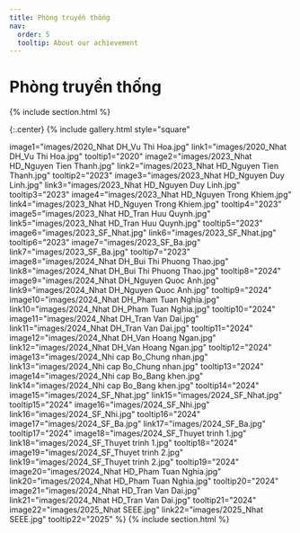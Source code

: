 ```yaml
---
title: Phòng truyền thống
nav:
  order: 5
  tooltip: About our achievement
---
```

# <i class="fas fa-feather-alt"></i>Phòng truyền thống

{% include section.html %}

{:.center}
{% include gallery.html style="square"

image1="images/2020_Nhat DH_Vu Thi Hoa.jpg" link1="images/2020_Nhat DH_Vu Thi Hoa.jpg" tooltip1="2020"
image2="images/2023_Nhat HD_Nguyen Tien Thanh.jpg" link2="images/2023_Nhat HD_Nguyen Tien Thanh.jpg" tooltip2="2023"
image3="images/2023_Nhat HD_Nguyen Duy Linh.jpg" link3="images/2023_Nhat HD_Nguyen Duy Linh.jpg" tooltip3="2023"
image4="images/2023_Nhat HD_Nguyen Trong Khiem.jpg" link4="images/2023_Nhat HD_Nguyen Trong Khiem.jpg" tooltip4="2023"
image5="images/2023_Nhat HD_Tran Huu Quynh.jpg" link5="images/2023_Nhat HD_Tran Huu Quynh.jpg" tooltip5="2023"
image6="images/2023_SF_Nhat.jpg" link6="images/2023_SF_Nhat.jpg" tooltip6="2023"
image7="images/2023_SF_Ba.jpg" link7="images/2023_SF_Ba.jpg" tooltip7="2023"
image8="images/2024_Nhat DH_Bui Thi Phuong Thao.jpg" link8="images/2024_Nhat DH_Bui Thi Phuong Thao.jpg" tooltip8="2024"
image9="images/2024_Nhat DH_Nguyen Quoc Anh.jpg" link9="images/2024_Nhat DH_Nguyen Quoc Anh.jpg" tooltip9="2024"
image10="images/2024_Nhat DH_Pham Tuan Nghia.jpg" link10="images/2024_Nhat DH_Pham Tuan Nghia.jpg" tooltip10="2024"
image11="images/2024_Nhat DH_Tran Van Dai.jpg" link11="images/2024_Nhat DH_Tran Van Dai.jpg" tooltip11="2024"
image12="images/2024_Nhat DH_Van Hoang Ngan.jpg" link12="images/2024_Nhat DH_Van Hoang Ngan.jpg" tooltip12="2024"
image13="images/2024_Nhi cap Bo_Chung nhan.jpg" link13="images/2024_Nhi cap Bo_Chung nhan.jpg" tooltip13="2024"
image14="images/2024_Nhi cap Bo_Bang khen.jpg" link14="images/2024_Nhi cap Bo_Bang khen.jpg" tooltip14="2024"
image15="images/2024_SF_Nhat.jpg" link15="images/2024_SF_Nhat.jpg" tooltip15="2024"
image16="images/2024_SF_Nhi.jpg" link16="images/2024_SF_Nhi.jpg" tooltip16="2024"
image17="images/2024_SF_Ba.jpg" link17="images/2024_SF_Ba.jpg" tooltip17="2024"
image18="images/2024_SF_Thuyet trinh 1.jpg" link18="images/2024_SF_Thuyet trinh 1.jpg" tooltip18="2024"
image19="images/2024_SF_Thuyet trinh 2.jpg" link19="images/2024_SF_Thuyet trinh 2.jpg" tooltip19="2024"
image20="images/2024_Nhat HD_Pham Tuan Nghia.jpg" link20="images/2024_Nhat HD_Pham Tuan Nghia.jpg" tooltip20="2024"
image21="images/2024_Nhat HD_Tran Van Dai.jpg" link21="images/2024_Nhat HD_Tran Van Dai.jpg" tooltip21="2024"
image22="images/2025_Nhat SEEE.jpg" link22="images/2025_Nhat SEEE.jpg" tooltip22="2025"
 %}
{% include section.html %}
